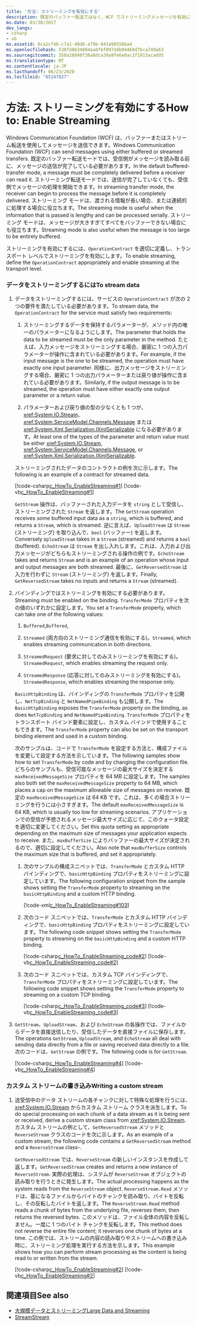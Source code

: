 ```yaml
---
title: '方法: ストリーミングを有効にする'
description: 既定のバッファー転送ではなく、WCF でストリーミングメッセージを有効にする方法について説明します。これは、処理前に完全に受信する必要があります。
ms.date: 03/30/2017
dev_langs:
- csharp
- vb
ms.assetid: 6ca2cf4b-c7a1-49d8-a79b-843a90556ba4
ms.openlocfilehash: 538fd8634094aa6fbf097ddb94469d7bca749a63
ms.sourcegitcommit: 358a28048f36a8dca39a9fe6e6ac1f1913acadd5
ms.translationtype: MT
ms.contentlocale: ja-JP
ms.lasthandoff: 06/23/2020
ms.locfileid: "85247027"
---
```

# <a name="how-to-enable-streaming"></a><span data-ttu-id="13eb0-103">方法: ストリーミングを有効にする</span><span class="sxs-lookup"><span data-stu-id="13eb0-103">How to: Enable Streaming</span></span>
<span data-ttu-id="13eb0-104">Windows Communication Foundation (WCF) は、バッファーまたはストリーム転送を使用してメッセージを送信できます。</span><span class="sxs-lookup"><span data-stu-id="13eb0-104">Windows Communication Foundation (WCF) can send messages using either buffered or streamed transfers.</span></span> <span data-ttu-id="13eb0-105">既定のバッファー転送モードでは、受信側がメッセージを読み取る前に、メッセージの送信が完了している必要があります。</span><span class="sxs-lookup"><span data-stu-id="13eb0-105">In the default buffered-transfer mode, a message must be completely delivered before a receiver can read it.</span></span> <span data-ttu-id="13eb0-106">ストリーミング転送モードでは、送信が完了していなくても、受信側でメッセージの処理を開始できます。</span><span class="sxs-lookup"><span data-stu-id="13eb0-106">In streaming transfer mode, the receiver can begin to process the message before it is completely delivered.</span></span> <span data-ttu-id="13eb0-107">ストリーミング モードは、渡される情報が長い場合、または連続的に処理する場合に役立ちます。</span><span class="sxs-lookup"><span data-stu-id="13eb0-107">The streaming mode is useful when the information that is passed is lengthy and can be processed serially.</span></span> <span data-ttu-id="13eb0-108">ストリーミング モードは、メッセージが大きすぎてすべてをバッファーできない場合にも役立ちます。</span><span class="sxs-lookup"><span data-stu-id="13eb0-108">Streaming mode is also useful when the message is too large to be entirely buffered.</span></span>  
  
 <span data-ttu-id="13eb0-109">ストリーミングを有効にするには、`OperationContract` を適切に定義し、トランスポート レベルでストリーミングを有効にします。</span><span class="sxs-lookup"><span data-stu-id="13eb0-109">To enable streaming, define the `OperationContract` appropriately and enable streaming at the transport level.</span></span>  
  
### <a name="to-stream-data"></a><span data-ttu-id="13eb0-110">データをストリーミングするには</span><span class="sxs-lookup"><span data-stu-id="13eb0-110">To stream data</span></span>  
  
1. <span data-ttu-id="13eb0-111">データをストリーミングするには、サービスの `OperationContract` が次の 2 つの要件を満たしている必要があります。</span><span class="sxs-lookup"><span data-stu-id="13eb0-111">To stream data, the `OperationContract` for the service must satisfy two requirements:</span></span>  
  
    1. <span data-ttu-id="13eb0-112">ストリーミングするデータを保持するパラメーターが、メソッド内の唯一のパラメーターになるようにします。</span><span class="sxs-lookup"><span data-stu-id="13eb0-112">The parameter that holds the data to be streamed must be the only parameter in the method.</span></span> <span data-ttu-id="13eb0-113">たとえば、入力メッセージをストリーミングする場合、厳密に 1 つの入力パラメーターが操作に含まれている必要があります。</span><span class="sxs-lookup"><span data-stu-id="13eb0-113">For example, if the input message is the one to be streamed, the operation must have exactly one input parameter.</span></span> <span data-ttu-id="13eb0-114">同様に、出力メッセージをストリーミングする場合、厳密に 1 つの出力パラメーターまたは戻り値が操作に含まれている必要があります。</span><span class="sxs-lookup"><span data-stu-id="13eb0-114">Similarly, if the output message is to be streamed, the operation must have either exactly one output parameter or a return value.</span></span>  
  
    2. <span data-ttu-id="13eb0-115">パラメーターおよび戻り値の型の少なくとも 1 つが、<xref:System.IO.Stream>、<xref:System.ServiceModel.Channels.Message> または <xref:System.Xml.Serialization.IXmlSerializable> になる必要があります。</span><span class="sxs-lookup"><span data-stu-id="13eb0-115">At least one of the types of the parameter and return value must be either <xref:System.IO.Stream>, <xref:System.ServiceModel.Channels.Message>, or <xref:System.Xml.Serialization.IXmlSerializable>.</span></span>  
  
     <span data-ttu-id="13eb0-116">ストリーミングされたデータのコントラクトの例を次に示します。</span><span class="sxs-lookup"><span data-stu-id="13eb0-116">The following is an example of a contract for streamed data.</span></span>  
  
     [!code-csharp[c_HowTo_EnableStreaming#1](../../../../samples/snippets/csharp/VS_Snippets_CFX/c_howto_enablestreaming/cs/service.cs#1)]
     [!code-vb[c_HowTo_EnableStreaming#1](../../../../samples/snippets/visualbasic/VS_Snippets_CFX/c_howto_enablestreaming/vb/service.vb#1)]  
  
     <span data-ttu-id="13eb0-117">`GetStream` 操作は、バッファーされた入力データを `string` として受信し、ストリーミングされた `Stream` を返します。</span><span class="sxs-lookup"><span data-stu-id="13eb0-117">The `GetStream` operation receives some buffered input data as a `string`, which is buffered, and returns a `Stream`, which is streamed.</span></span> <span data-ttu-id="13eb0-118">逆に言えば、`UploadStream` は `Stream` (ストリーミング) を取り込んで、`bool` (バッファー) を返します。</span><span class="sxs-lookup"><span data-stu-id="13eb0-118">Conversely `UploadStream` takes in a `Stream` (streamed) and returns a `bool` (buffered).</span></span> <span data-ttu-id="13eb0-119">`EchoStream` は `Stream` を出し入れします。これは、入力および出力メッセージがどちらもストリーミングされる操作の例です。</span><span class="sxs-lookup"><span data-stu-id="13eb0-119">`EchoStream` takes and returns `Stream` and is an example of an operation whose input and output messages are both streamed.</span></span> <span data-ttu-id="13eb0-120">最後に、`GetReversedStream` は入力を行わずに `Stream` (ストリーミング) を返します。</span><span class="sxs-lookup"><span data-stu-id="13eb0-120">Finally, `GetReversedStream` takes no inputs and returns a `Stream` (streamed).</span></span>  
  
2. <span data-ttu-id="13eb0-121">バインディングではストリーミングを有効にする必要があります。</span><span class="sxs-lookup"><span data-stu-id="13eb0-121">Streaming must be enabled on the binding.</span></span> <span data-ttu-id="13eb0-122">`TransferMode` プロパティを次の値のいずれかに設定します。</span><span class="sxs-lookup"><span data-stu-id="13eb0-122">You set a `TransferMode` property, which can take one of the following values:</span></span>  
  
    1. <span data-ttu-id="13eb0-123">`Buffered`,</span><span class="sxs-lookup"><span data-stu-id="13eb0-123">`Buffered`,</span></span>  
  
    2. <span data-ttu-id="13eb0-124">`Streamed` (両方向のストリーミング通信を有効にする)。</span><span class="sxs-lookup"><span data-stu-id="13eb0-124">`Streamed`, which enables streaming communication in both directions.</span></span>  
  
    3. <span data-ttu-id="13eb0-125">`StreamedRequest` (要求に対してのみストリーミングを有効にする)。</span><span class="sxs-lookup"><span data-stu-id="13eb0-125">`StreamedRequest`, which enables streaming the request only.</span></span>  
  
    4. <span data-ttu-id="13eb0-126">`StreamedResponse` (応答に対してのみストリーミングを有効にする)。</span><span class="sxs-lookup"><span data-stu-id="13eb0-126">`StreamedResponse`, which enables streaming the response only.</span></span>  
  
     <span data-ttu-id="13eb0-127">`BasicHttpBinding` は、バインディングの `TransferMode` プロパティを公開し、`NetTcpBinding` と `NetNamedPipeBinding` も公開します。</span><span class="sxs-lookup"><span data-stu-id="13eb0-127">The `BasicHttpBinding` exposes the `TransferMode` property on the binding, as does `NetTcpBinding` and `NetNamedPipeBinding`.</span></span> <span data-ttu-id="13eb0-128">`TransferMode` プロパティをトランスポート バインド要素に設定し、カスタム バインドで使用することもできます。</span><span class="sxs-lookup"><span data-stu-id="13eb0-128">The `TransferMode` property can also be set on the transport binding element and used in a custom binding.</span></span>  
  
     <span data-ttu-id="13eb0-129">次のサンプルは、コードで `TransferMode` を設定する方法と、構成ファイルを変更して設定する方法を示しています。</span><span class="sxs-lookup"><span data-stu-id="13eb0-129">The following samples show how to set `TransferMode` by code and by changing the configuration file.</span></span> <span data-ttu-id="13eb0-130">どちらのサンプルも、受信可能なメッセージの最大サイズを決定する `maxReceivedMessageSize` プロパティを 64 MB に設定します。</span><span class="sxs-lookup"><span data-stu-id="13eb0-130">The samples also both set the `maxReceivedMessageSize` property to 64 MB, which places a cap on the maximum allowable size of messages on receive.</span></span> <span data-ttu-id="13eb0-131">既定の `maxReceivedMessageSize` は 64 KB です。これは、多くの場合ストリーミングを行うには小さすぎます。</span><span class="sxs-lookup"><span data-stu-id="13eb0-131">The default `maxReceivedMessageSize` is 64 KB, which is usually too low for streaming scenarios.</span></span> <span data-ttu-id="13eb0-132">アプリケーションでの受信が予想されるメッセージ最大サイズに応じて、このクォータ設定を適切に変更してください。</span><span class="sxs-lookup"><span data-stu-id="13eb0-132">Set this quota setting as appropriate depending on the maximum size of messages your application expects to receive.</span></span> <span data-ttu-id="13eb0-133">また、`maxBufferSize` によりバッファーの最大サイズが決定されるので、適切に設定してください。</span><span class="sxs-lookup"><span data-stu-id="13eb0-133">Also note that `maxBufferSize` controls the maximum size that is buffered, and set it appropriately.</span></span>  
  
    1. <span data-ttu-id="13eb0-134">次のサンプルの構成スニペットでは、`TransferMode` とカスタム HTTP バインディングで、`basicHttpBinding` プロパティをストリーミングに設定しています。</span><span class="sxs-lookup"><span data-stu-id="13eb0-134">The following configuration snippet from the sample shows setting the `TransferMode` property to streaming on the `basicHttpBinding` and a custom HTTP binding.</span></span>  
  
         [!code-xml[c_HowTo_EnableStreaming#103](../../../../samples/snippets/csharp/VS_Snippets_CFX/c_howto_enablestreaming/common/app.config#103)]
  
    2. <span data-ttu-id="13eb0-135">次のコード スニペットでは、`TransferMode` とカスタム HTTP バインディングで、`basicHttpBinding` プロパティをストリーミングに設定しています。</span><span class="sxs-lookup"><span data-stu-id="13eb0-135">The following code snippet shows setting the `TransferMode` property to streaming on the `basicHttpBinding` and a custom HTTP binding.</span></span>  
  
         [!code-csharp[c_HowTo_EnableStreaming_code#2](../../../../samples/snippets/csharp/VS_Snippets_CFX/c_howto_enablestreaming_code/cs/c_howto_enablestreaming_code.cs#2)]
         [!code-vb[c_HowTo_EnableStreaming_code#2](../../../../samples/snippets/visualbasic/VS_Snippets_CFX/c_howto_enablestreaming_code/vb/c_howto_enablestreaming_code.vb#2)]  
  
    3. <span data-ttu-id="13eb0-136">次のコード スニペットでは、カスタム TCP バインディングで、`TransferMode` プロパティをストリーミングに設定しています。</span><span class="sxs-lookup"><span data-stu-id="13eb0-136">The following code snippet shows setting the `TransferMode` property to streaming on a custom TCP binding.</span></span>  
  
         [!code-csharp[c_HowTo_EnableStreaming_code#3](../../../../samples/snippets/csharp/VS_Snippets_CFX/c_howto_enablestreaming_code/cs/c_howto_enablestreaming_code.cs#3)]
         [!code-vb[c_HowTo_EnableStreaming_code#3](../../../../samples/snippets/visualbasic/VS_Snippets_CFX/c_howto_enablestreaming_code/vb/c_howto_enablestreaming_code.vb#3)]  
  
3. <span data-ttu-id="13eb0-137">`GetStream`、`UploadStream`、および `EchoStream` の各操作では、ファイルからデータを直接送信したり、受信したデータを直接ファイルに保存します。</span><span class="sxs-lookup"><span data-stu-id="13eb0-137">The operations `GetStream`, `UploadStream`, and `EchoStream` all deal with sending data directly from a file or saving received data directly to a file.</span></span> <span data-ttu-id="13eb0-138">次のコードは、`GetStream` の例です。</span><span class="sxs-lookup"><span data-stu-id="13eb0-138">The following code is for `GetStream`.</span></span>  
  
     [!code-csharp[c_HowTo_EnableStreaming#4](../../../../samples/snippets/csharp/VS_Snippets_CFX/c_howto_enablestreaming/cs/service.cs#4)]
     [!code-vb[c_HowTo_EnableStreaming#4](../../../../samples/snippets/visualbasic/VS_Snippets_CFX/c_howto_enablestreaming/vb/service.vb#4)]  
  
### <a name="writing-a-custom-stream"></a><span data-ttu-id="13eb0-139">カスタム ストリームの書き込み</span><span class="sxs-lookup"><span data-stu-id="13eb0-139">Writing a custom stream</span></span>  
  
1. <span data-ttu-id="13eb0-140">送受信中のデータ ストリームの各チャンクに対して特殊な処理を行うには、<xref:System.IO.Stream> からカスタム ストリーム クラスを派生します。</span><span class="sxs-lookup"><span data-stu-id="13eb0-140">To do special processing on each chunk of a data stream as it is being sent or received, derive a custom stream class from <xref:System.IO.Stream>.</span></span> <span data-ttu-id="13eb0-141">カスタム ストリームの例として、`GetReversedStream` メソッドと `ReverseStream` クラスのコードを次に示します。</span><span class="sxs-lookup"><span data-stu-id="13eb0-141">As an example of a custom stream, the following code contains a `GetReversedStream` method and a `ReverseStream` class-.</span></span>  
  
     <span data-ttu-id="13eb0-142">`GetReversedStream` では、`ReverseStream` の新しいインスタンスを作成して返します。</span><span class="sxs-lookup"><span data-stu-id="13eb0-142">`GetReversedStream` creates and returns a new instance of `ReverseStream`.</span></span> <span data-ttu-id="13eb0-143">実際の処理は、システムが `ReverseStream` オブジェクトの読み取りを行うときに発生します。</span><span class="sxs-lookup"><span data-stu-id="13eb0-143">The actual processing happens as the system reads from the `ReverseStream` object.</span></span> <span data-ttu-id="13eb0-144">`ReverseStream.Read` メソッドは、基になるファイルからバイトのチャンクを読み取り、バイトを反転し、その反転したバイトを返します。</span><span class="sxs-lookup"><span data-stu-id="13eb0-144">The `ReverseStream.Read` method reads a chunk of bytes from the underlying file, reverses them, then returns the reversed bytes.</span></span> <span data-ttu-id="13eb0-145">このメソッドは、ファイル全体の内容を反転しません。一度に 1 つのバイト チャンクを反転します。</span><span class="sxs-lookup"><span data-stu-id="13eb0-145">This method does not reverse the entire file content; it reverses one chunk of bytes at a time.</span></span> <span data-ttu-id="13eb0-146">この例では、ストリームの内容の読み取りやストリームへの書き込み時に、ストリーミング処理を実行する方法を示します。</span><span class="sxs-lookup"><span data-stu-id="13eb0-146">This example shows how you can perform stream processing as the content is being read to or written from the stream.</span></span>  
  
     [!code-csharp[c_HowTo_EnableStreaming#2](../../../../samples/snippets/csharp/VS_Snippets_CFX/c_howto_enablestreaming/cs/service.cs#2)]
     [!code-vb[c_HowTo_EnableStreaming#2](../../../../samples/snippets/visualbasic/VS_Snippets_CFX/c_howto_enablestreaming/vb/service.vb#2)]  
  
## <a name="see-also"></a><span data-ttu-id="13eb0-147">関連項目</span><span class="sxs-lookup"><span data-stu-id="13eb0-147">See also</span></span>

- [<span data-ttu-id="13eb0-148">大規模データとストリーミング</span><span class="sxs-lookup"><span data-stu-id="13eb0-148">Large Data and Streaming</span></span>](large-data-and-streaming.md)
- [<span data-ttu-id="13eb0-149">Stream</span><span class="sxs-lookup"><span data-stu-id="13eb0-149">Stream</span></span>](../samples/stream.md)
